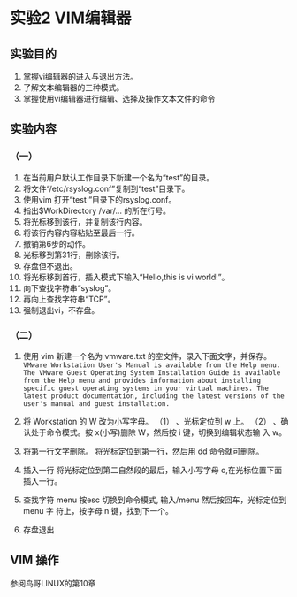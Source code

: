 # 实验2 VIM编辑器
## 实验目的
1. 掌握vi编辑器的进入与退出方法。 
2. 了解文本编辑器的三种模式。
3. 掌握使用vi编辑器进行编辑、选择及操作文本文件的命令
## 实验内容
### （一） 
1. 在当前用户默认工作目录下新建一个名为“test”的目录。 
2. 将文件“/etc/rsyslog.conf”复制到“test”目录下。 
3. 使用vim 打开“test ”目录下的rsyslog.conf。
4. 指出$WorkDirectory /var/... 的所在行号。 
5. 将光标移到该行，并复制该行内容。 
6. 将该行内容内容粘贴至最后一行。 
7. 撤销第6步的动作。
8. 光标移到第31行，删除该行。 
9. 存盘但不退出。
10. 将光标移到首行，插入模式下输入“Hello,this is vi world!”。 
11. 向下查找字符串“syslog”。 
12. 再向上查找字符串“TCP”。 
13. 强制退出vi，不存盘。

### （二）
 1. 使用 vim 新建一个名为 vmware.txt 的空文件，录入下面文字，并保存。
```VMware Workstation User's Manual is available from the Help menu. The VMware Guest Operating System Installation Guide is available from the Help menu and provides information about installing specific guest operating systems in your virtual machines. The latest product documentation, including the latest versions of the user's manual and guest installation. ```
2. 将 Workstation 的 W 改为小写字母。 
（1） 、光标定位到 w 上。 （2） 、确认处于命令模式。按 x(小写)删除 W，然后按 i 键，切换到编辑状态输 入 w。 

3. 将第一行文字删除。 将光标定位到第一行，然后用 dd 命令就可删除。 
4. 插入一行 
将光标定位到第二自然段的最后，输入小写字母 o,在光标位置下面插入一行。 

5. 查找字符 menu 
按esc 切换到命令模式, 输入/menu 然后按回车，光标定位到 menu 字 符上，按字母 n 键，找到下一个。 

6. 存盘退出

## VIM 操作
参阅鸟哥LINUX的第10章
